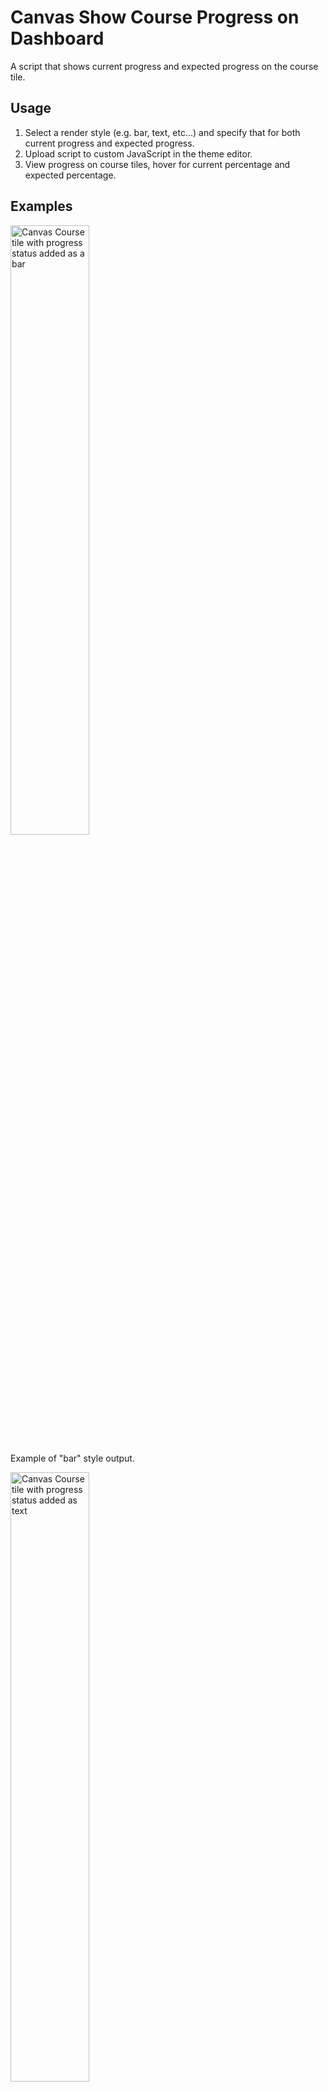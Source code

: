 # Canvas Show Course Progress on Dashboard
A script that shows current progress and expected progress on the course tile.

## Usage
1. Select a render style (e.g. bar, text, etc...) and specify that for both current progress and expected progress.
2. Upload script to custom JavaScript in the theme editor.
3. View progress on course tiles, hover for current percentage and expected percentage.

## Examples
<img src="http://i.imgur.com/2nTiFRH.png" alt="Canvas Course tile with progress status added as a bar" width="50%">

Example of "bar" style output.

<img src="http://i.imgur.com/yoP22tK.png" alt="Canvas Course tile with progress status added as text" width="50%">

Example of "text" style output.
